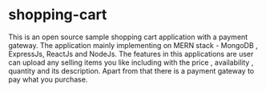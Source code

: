 # shopping-cart
This is an open source sample shopping cart application with a payment gateway. The application mainly implementing on MERN stack - MongoDB , ExpressJs, ReactJs and NodeJs. The features in this applications are user can upload any selling items you like including with the price , availability , quantity and its description. Apart from that there is a payment gateway to pay what you purchase.   
